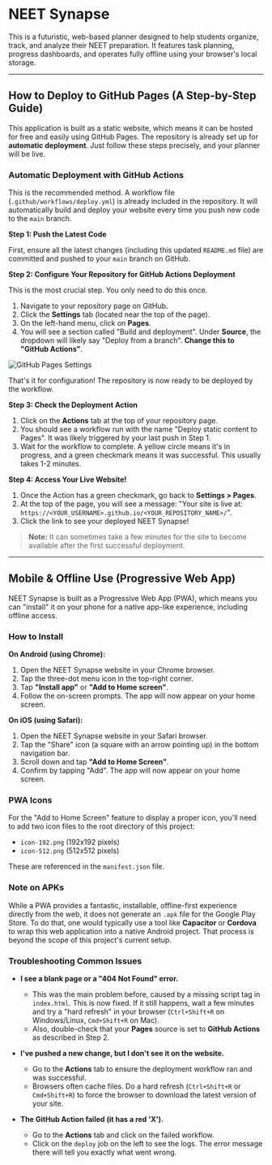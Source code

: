 # NEET Synapse

This is a futuristic, web-based planner designed to help students organize, track, and analyze their NEET preparation. It features task planning, progress dashboards, and operates fully offline using your browser's local storage.

---

## How to Deploy to GitHub Pages (A Step-by-Step Guide)

This application is built as a static website, which means it can be hosted for free and easily using GitHub Pages. The repository is already set up for **automatic deployment**. Just follow these steps precisely, and your planner will be live.

### Automatic Deployment with GitHub Actions

This is the recommended method. A workflow file (`.github/workflows/deploy.yml`) is already included in the repository. It will automatically build and deploy your website every time you push new code to the `main` branch.

**Step 1: Push the Latest Code**

First, ensure all the latest changes (including this updated `README.md` file) are committed and pushed to your `main` branch on GitHub.

**Step 2: Configure Your Repository for GitHub Actions Deployment**

This is the most crucial step. You only need to do this once.

1.  Navigate to your repository page on GitHub.
2.  Click the **Settings** tab (located near the top of the page).
3.  On the left-hand menu, click on **Pages**.
4.  You will see a section called "Build and deployment". Under **Source**, the dropdown will likely say "Deploy from a branch". **Change this to "GitHub Actions"**.

![GitHub Pages Settings](https://user-images.githubusercontent.com/1267982/190833333-11758413-2483-4927-9252-b67329944061.png)

That's it for configuration! The repository is now ready to be deployed by the workflow.

**Step 3: Check the Deployment Action**

1.  Click on the **Actions** tab at the top of your repository page.
2.  You should see a workflow run with the name "Deploy static content to Pages". It was likely triggered by your last push in Step 1.
3.  Wait for the workflow to complete. A yellow circle means it's in progress, and a green checkmark means it was successful. This usually takes 1-2 minutes.

**Step 4: Access Your Live Website!**

1.  Once the Action has a green checkmark, go back to **Settings > Pages**.
2.  At the top of the page, you will see a message: "Your site is live at: `https://<YOUR_USERNAME>.github.io/<YOUR_REPOSITORY_NAME>/`".
3.  Click the link to see your deployed NEET Synapse!

> **Note:** It can sometimes take a few minutes for the site to become available after the first successful deployment.

---

## Mobile & Offline Use (Progressive Web App)

NEET Synapse is built as a Progressive Web App (PWA), which means you can "install" it on your phone for a native app-like experience, including offline access.

### How to Install

**On Android (using Chrome):**
1.  Open the NEET Synapse website in your Chrome browser.
2.  Tap the three-dot menu icon in the top-right corner.
3.  Tap **"Install app"** or **"Add to Home screen"**.
4.  Follow the on-screen prompts. The app will now appear on your home screen.

**On iOS (using Safari):**
1.  Open the NEET Synapse website in your Safari browser.
2.  Tap the "Share" icon (a square with an arrow pointing up) in the bottom navigation bar.
3.  Scroll down and tap **"Add to Home Screen"**.
4.  Confirm by tapping "Add". The app will now appear on your home screen.

### PWA Icons
For the "Add to Home Screen" feature to display a proper icon, you'll need to add two icon files to the root directory of this project:
- `icon-192.png` (192x192 pixels)
- `icon-512.png` (512x512 pixels)

These are referenced in the `manifest.json` file.

### Note on APKs
While a PWA provides a fantastic, installable, offline-first experience directly from the web, it does not generate an `.apk` file for the Google Play Store. To do that, one would typically use a tool like **Capacitor** or **Cordova** to wrap this web application into a native Android project. That process is beyond the scope of this project's current setup.

### Troubleshooting Common Issues

*   **I see a blank page or a "404 Not Found" error.**
    *   This was the main problem before, caused by a missing script tag in `index.html`. This is now fixed. If it still happens, wait a few minutes and try a "hard refresh" in your browser (`Ctrl+Shift+R` on Windows/Linux, `Cmd+Shift+R` on Mac).
    *   Also, double-check that your **Pages** source is set to **GitHub Actions** as described in Step 2.

*   **I've pushed a new change, but I don't see it on the website.**
    *   Go to the **Actions** tab to ensure the deployment workflow ran and was successful.
    *   Browsers often cache files. Do a hard refresh (`Ctrl+Shift+R` or `Cmd+Shift+R`) to force the browser to download the latest version of your site.

*   **The GitHub Action failed (it has a red 'X').**
    *   Go to the **Actions** tab and click on the failed workflow.
    *   Click on the `deploy` job on the left to see the logs. The error message there will tell you exactly what went wrong.